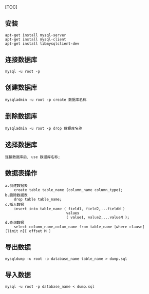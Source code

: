 [TOC]

## 安装
    apt-get install mysql-server
    apt-get install mysql-client
    apt-get install libmysqlclient-dev

## 连接数据库
    mysql -u root -p

## 创建数据库
    mysqladmin -u root -p create 数据库名称

## 删除数据库
    mysqladmin -u root -p drop 数据库名称

## 选择数据库
    连接数据库后, use 数据库名称;

## 数据表操作
    a.创建数据表
        create table table_name (column_name column_type);
    b.删除数据表
        drop table table_name;
    c.插入数据
        insert into table_name ( field1, field2,...fieldN )
                                values
                                ( value1, value2,...valueN );
    d.查询数据  
        select column_name,colum_name from table_name [where clause] [limit n][ offset M ]

## 导出数据
    mysqldump -u root -p database_name table_name > dump.sql

## 导入数据
    mysql -u root -p database_name < dump.sql


